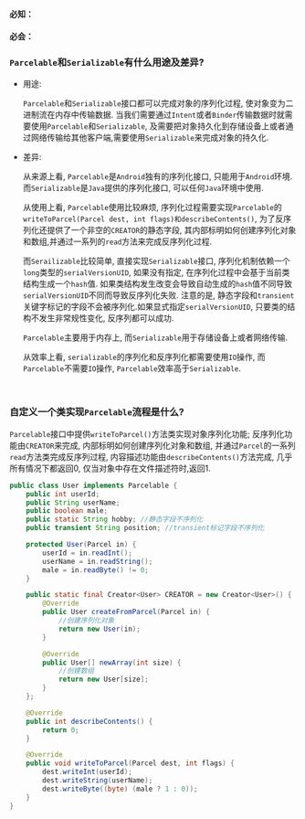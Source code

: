 ####  必知：
####  必会：
### `Parcelable`和`Serializable`有什么用途及差异?

* 用途:

  `Parcelable`和`Serializable`接口都可以完成对象的序列化过程, 使对象变为二进制流在内存中传输数据. 当我们需要通过`Intent`或者`Binder`传输数据时就需要使用`Parcelable`和`Serializable`, 及需要把对象持久化到存储设备上或者通过网络传输给其他客户端,需要使用`Serializable`来完成对象的持久化.

* 差异:

  从来源上看, `Parcelable`是`Android`独有的序列化接口, 只能用于`Android`环境.而`Serializable`是`Java`提供的序列化接口, 可以任何`Java`环境中使用.

  从使用上看, `Parcelable`使用比较麻烦, 序列化过程需要实现`Parcelable`的`writeToParcel(Parcel dest, int flags)和describeContents()`, 为了反序列化还提供了一个非空的`CREATOR`的静态字段, 其内部标明如何创建序列化对象和数组,并通过一系列的`read`方法来完成反序列化过程.

   而`Serailizable`比较简单, 直接实现`Serializable`接口, 序列化机制依赖一个`long`类型的`serialVersionUID`, 如果没有指定, 在序列化过程中会基于当前类结构生成一个`hash`值. 如果类结构发生改变会导致自动生成的`hash`值不同导致`serialVersionUID`不同而导致反序列化失败. 注意的是, 静态字段和`transient`关键字标记的字段不会被序列化.如果显式指定`serialVersionUID`, 只要类的结构不发生非常规性变化, 反序列都可以成功. 

  `Parcelable`主要用于内存上, 而`Serializable`用于存储设备上或者网络传输.

  从效率上看, `serializable`的序列化和反序列化都需要使用`IO`操作, 而`Parcelable`不需要`IO`操作, `Parcelable`效率高于`Serializable`.

  ​

### 自定义一个类实现`Parcelable`流程是什么?

`Parcelable`接口中提供`writeToParcel()`方法类实现对象序列化功能; 反序列化功能由`CREATOR`来完成, 内部标明如何创建序列化对象和数组, 并通过`Parcel`的一系列`read`方法类完成反序列过程, 内容描述功能由`describeContents()`方法完成, 几乎所有情况下都返回0, 仅当对象中存在文件描述符时,返回1.

```java
public class User implements Parcelable {
    public int userId;
    public String userName;
    public boolean male;
    public static String hobby; //静态字段不序列化
    public transient String position; //transient标记字段不序列化

    protected User(Parcel in) {
        userId = in.readInt();
        userName = in.readString();
        male = in.readByte() != 0;
    }

    public static final Creator<User> CREATOR = new Creator<User>() {
        @Override
        public User createFromParcel(Parcel in) {
            //创建序列化对象
            return new User(in);
        }

        @Override
        public User[] newArray(int size) {
            //创建数组
            return new User[size];
        }
    };

    @Override
    public int describeContents() {
        return 0;
    }

    @Override
    public void writeToParcel(Parcel dest, int flags) {
        dest.writeInt(userId);
        dest.writeString(userName);
        dest.writeByte((byte) (male ? 1 : 0));
    }
}
```

